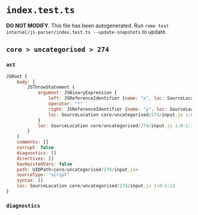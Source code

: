 # `index.test.ts`

**DO NOT MODIFY**. This file has been autogenerated. Run `rome test internal/js-parser/index.test.ts --update-snapshots` to update.

## `core > uncategorised > 274`

### `ast`

```javascript
JSRoot {
	body: [
		JSThrowStatement {
			argument: JSBinaryExpression {
				left: JSReferenceIdentifier {name: "x", loc: SourceLocation core/uncategorised/274/input.js 1:6-1:7 (x)}
				operator: "*"
				right: JSReferenceIdentifier {name: "y", loc: SourceLocation core/uncategorised/274/input.js 1:10-1:11 (y)}
				loc: SourceLocation core/uncategorised/274/input.js 1:6-1:11
			}
			loc: SourceLocation core/uncategorised/274/input.js 1:0-1:11
		}
	]
	comments: []
	corrupt: false
	diagnostics: []
	directives: []
	hasHoistedVars: false
	path: UIDPath<core/uncategorised/274/input.js>
	sourceType: "script"
	syntax: []
	loc: SourceLocation core/uncategorised/274/input.js 1:0-1:11
}
```

### `diagnostics`

```

```
